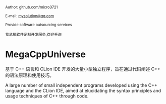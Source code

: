  <small>Author: github.com/micro3721</small>

 <small>E-mail: mysolution@qq.com</small>

 <small>Provide software outsourcing services</small>

 <small>我承接软件定制开发服务,欢迎垂询</small>

# MegaCppUniverse

基于 C++ 语言和 CLion IDE 开发的大量小型独立程序，旨在通过代码阐述 C++ 的语法原理和使用技巧。

A large number of small independent programs developed using the C++ language and the CLion IDE, aimed at elucidating the syntax principles and usage techniques of C++ through code.

